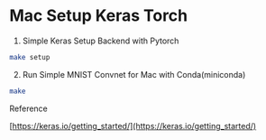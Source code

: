 # Mac Setup Keras Torch

1. Simple Keras Setup Backend with Pytorch
```bash
make setup
```
2. Run Simple MNIST Convnet for Mac with Conda(miniconda)

```bash
make
```

Reference

[https://keras.io/getting_started/](https://keras.io/getting_started/)
